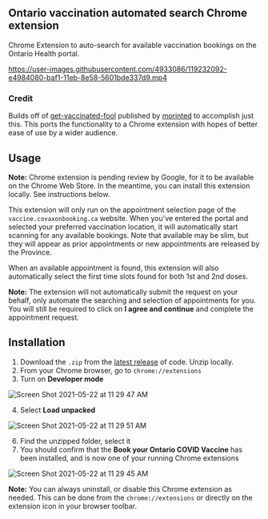 ## Ontario vaccination automated search Chrome extension
Chrome Extension to auto-search for available vaccination bookings on the Ontario Health portal.

https://user-images.githubusercontent.com/4933086/119232092-e4984080-baf1-11eb-8e58-5601bde337d9.mp4 

### Credit
Builds off of [get-vaccinated-fool](https://greasyfork.org/en/scripts/426622-get-vaccinated-fool) published by [morinted](https://greasyfork.org/en/users/153377-morinted) to accomplish just this. This ports the functionality to a Chrome extension with hopes of better ease of use by a wider audience.

## Usage
**Note:** Chrome extension is pending review by Google, for it to be available on the Chrome Web Store. In the meantime, you can install this extension locally. See instructions below.

This extension will only run on the appointment selection page of the `vaccine.covaxonbooking.ca` website. When you've entered the portal and selected your preferred vaccination location, it will automatically start scanning for any available bookings. Note that available may be slim, but they will appear as prior appointments or new appointments are released by the Province.

When an available appointment is found, this extension will also automatically select the first time slots found for both 1st and 2nd doses.

**Note:** The extension will not automatically submit the request on your behalf, only automate the searching and selection of appointments for you. You will still be required to click on **I agree and continue** and complete the appointment request.

## Installation
1. Download the `.zip` from the [latest release](https://github.com/pvienneau/chrome-extension-on-vaccine/releases) of code. Unzip locally.
2. From your Chrome browser, go to `chrome://extensions`
3. Turn on **Developer mode**

![Screen Shot 2021-05-22 at 11 29 47 AM](https://user-images.githubusercontent.com/4933086/119231920-22489980-baf1-11eb-88a3-7f632f3b4d55.png)

4. Select **Load unpacked**

![Screen Shot 2021-05-22 at 11 29 51 AM](https://user-images.githubusercontent.com/4933086/119231925-25438a00-baf1-11eb-9f81-cd0369432428.png)

6. Find the unzipped folder, select it
7. You should confirm that the **Book your Ontario COVID Vaccine** has been installed, and is now one of your running Chrome extensions

![Screen Shot 2021-05-22 at 11 29 45 AM](https://user-images.githubusercontent.com/4933086/119231930-296fa780-baf1-11eb-93b8-da7b23e08ad7.png)

**Note:** You can always uninstall, or disable this Chrome extension as needed. This can be done from the `chrome://extensions` or directly on the extension icon in your browser toolbar.
